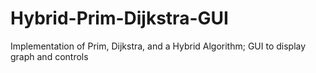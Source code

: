# Hybrid-Prim-Dijkstra-GUI
Implementation of Prim, Dijkstra, and a Hybrid Algorithm; GUI to display graph and controls
